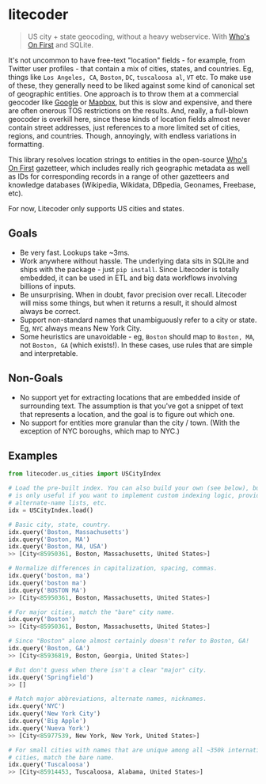 
# litecoder

> US city + state geocoding, without a heavy webservice. With [Who's On First](https://www.whosonfirst.org/) and SQLite.

It's not uncommon to have free-text "location" fields - for example, from Twitter user profiles - that contain a mix of cities, states, and countries. Eg, things like `Los Angeles, CA`, `Boston`, `DC`, `tuscaloosa al`, `VT` etc. To make use of these, they generally need to be liked against some kind of canonical set of geographic entities. One approach is to throw them at a commercial geocoder like [Google](https://developers.google.com/places/web-service/search) or [Mapbox](https://www.mapbox.com/geocoding/), but this is slow and expensive, and there are often onerous TOS restrictions on the results. And, really, a full-blown geocoder is overkill here, since these kinds of location fields almost never contain street addresses, just references to a more limited set of cities, regions, and countries. Though, annoyingly, with endless variations in formatting.

This library resolves location strings to entities in the open-source [Who's On First](https://www.whosonfirst.org/) gazetteer, which includes really rich geographic metadata as well as IDs for corresponding records in a range of other gazetteers and knowledge databases (Wikipedia, Wikidata, DBpedia, Geonames, Freebase, etc).

For now, Litecoder only supports US cities and states.

## Goals
- Be very fast. Lookups take ~3ms.
- Work anywhere without hassle. The underlying data sits in SQLite and ships with the package - just `pip install`. Since Litecoder is totally embedded, it can be used in ETL and big data workflows involving billions of inputs.
- Be unsurprising. When in doubt, favor precision over recall. Litecoder will miss some things, but when it returns a result, it should almost always be correct.
- Support non-standard names that unambiguously refer to a city or state. Eg, `NYC` always means New York City.
- Some heuristics are unavoidable - eg, `Boston` should map to `Boston, MA`, not `Boston, GA` (which exists!). In these cases, use rules that are simple and interpretable.

## Non-Goals
- No support yet for extracting locations that are embedded inside of surrounding text. The assumption is that you've got a snippet of text that represents a location, and the goal is to figure out which one.
- No support for entities more granular than the city / town. (With the exception of NYC boroughs, which map to NYC.)

## Examples

```python
from litecoder.us_cities import USCityIndex

# Load the pre-built index. You can also build your own (see below), but this
# is only useful if you want to implement custom indexing logic, provide custom
# alternate-name lists, etc.
idx = USCityIndex.load()

# Basic city, state, country.
idx.query('Boston, Massachusetts')
idx.query('Boston, MA')
idx.query('Boston, MA, USA')
>> [City<85950361, Boston, Massachusetts, United States>]

# Normalize differences in capitalization, spacing, commas.
idx.query('boston, ma')
idx.query('boston ma')
idx.query('BOSTON MA')
>> [City<85950361, Boston, Massachusetts, United States>]

# For major cities, match the "bare" city name.
idx.query('Boston')
>> [City<85950361, Boston, Massachusetts, United States>]

# Since "Boston" alone almost certainly doesn't refer to Boston, GA!
idx.query('Boston, GA')
>> [City<85936819, Boston, Georgia, United States>]

# But don't guess when there isn't a clear "major" city.
idx.query('Springfield')
>> []

# Match major abbreviations, alternate names, nicknames.
idx.query('NYC')
idx.query('New York City')
idx.query('Big Apple')
idx.query('Nueva York')
>> [City<85977539, New York, New York, United States>]

# For small cities with names that are unique among all ~350k international
# cities, match the bare name.
idx.query('Tuscaloosa')
>> [City<85914453, Tuscaloosa, Alabama, United States>]
```
